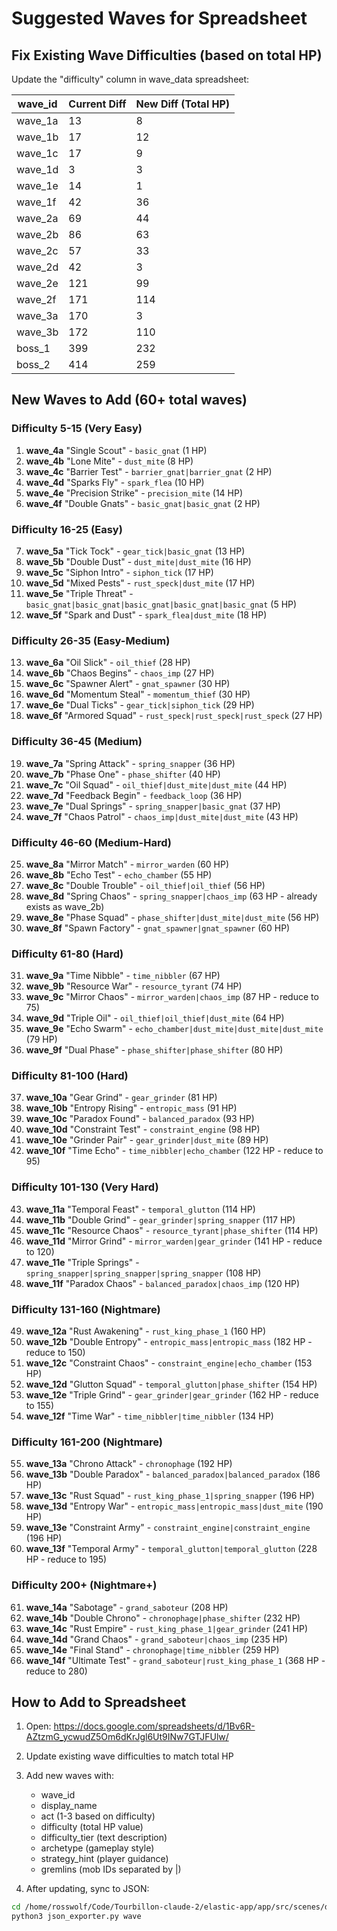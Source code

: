 # Suggested Waves for Spreadsheet

## Fix Existing Wave Difficulties (based on total HP)

Update the "difficulty" column in wave_data spreadsheet:

| wave_id | Current Diff | New Diff (Total HP) |
|---------|-------------|---------------------|
| wave_1a | 13 | 8 |
| wave_1b | 17 | 12 |
| wave_1c | 17 | 9 |
| wave_1d | 3 | 3 |
| wave_1e | 14 | 1 |
| wave_1f | 42 | 36 |
| wave_2a | 69 | 44 |
| wave_2b | 86 | 63 |
| wave_2c | 57 | 33 |
| wave_2d | 42 | 3 |
| wave_2e | 121 | 99 |
| wave_2f | 171 | 114 |
| wave_3a | 170 | 3 |
| wave_3b | 172 | 110 |
| boss_1 | 399 | 232 |
| boss_2 | 414 | 259 |

## New Waves to Add (60+ total waves)

### Difficulty 5-15 (Very Easy)
1. **wave_4a** "Single Scout" - `basic_gnat` (1 HP)
2. **wave_4b** "Lone Mite" - `dust_mite` (8 HP)
3. **wave_4c** "Barrier Test" - `barrier_gnat|barrier_gnat` (2 HP)
4. **wave_4d** "Sparks Fly" - `spark_flea` (10 HP)
5. **wave_4e** "Precision Strike" - `precision_mite` (14 HP)
6. **wave_4f** "Double Gnats" - `basic_gnat|basic_gnat` (2 HP)

### Difficulty 16-25 (Easy)
7. **wave_5a** "Tick Tock" - `gear_tick|basic_gnat` (13 HP)
8. **wave_5b** "Double Dust" - `dust_mite|dust_mite` (16 HP)
9. **wave_5c** "Siphon Intro" - `siphon_tick` (17 HP)
10. **wave_5d** "Mixed Pests" - `rust_speck|dust_mite` (17 HP)
11. **wave_5e** "Triple Threat" - `basic_gnat|basic_gnat|basic_gnat|basic_gnat|basic_gnat` (5 HP)
12. **wave_5f** "Spark and Dust" - `spark_flea|dust_mite` (18 HP)

### Difficulty 26-35 (Easy-Medium)
13. **wave_6a** "Oil Slick" - `oil_thief` (28 HP)
14. **wave_6b** "Chaos Begins" - `chaos_imp` (27 HP)
15. **wave_6c** "Spawner Alert" - `gnat_spawner` (30 HP)
16. **wave_6d** "Momentum Steal" - `momentum_thief` (30 HP)
17. **wave_6e** "Dual Ticks" - `gear_tick|siphon_tick` (29 HP)
18. **wave_6f** "Armored Squad" - `rust_speck|rust_speck|rust_speck` (27 HP)

### Difficulty 36-45 (Medium)
19. **wave_7a** "Spring Attack" - `spring_snapper` (36 HP)
20. **wave_7b** "Phase One" - `phase_shifter` (40 HP)
21. **wave_7c** "Oil Squad" - `oil_thief|dust_mite|dust_mite` (44 HP)
22. **wave_7d** "Feedback Begin" - `feedback_loop` (36 HP)
23. **wave_7e** "Dual Springs" - `spring_snapper|basic_gnat` (37 HP)
24. **wave_7f** "Chaos Patrol" - `chaos_imp|dust_mite|dust_mite` (43 HP)

### Difficulty 46-60 (Medium-Hard)
25. **wave_8a** "Mirror Match" - `mirror_warden` (60 HP)
26. **wave_8b** "Echo Test" - `echo_chamber` (55 HP)
27. **wave_8c** "Double Trouble" - `oil_thief|oil_thief` (56 HP)
28. **wave_8d** "Spring Chaos" - `spring_snapper|chaos_imp` (63 HP - already exists as wave_2b)
29. **wave_8e** "Phase Squad" - `phase_shifter|dust_mite|dust_mite` (56 HP)
30. **wave_8f** "Spawn Factory" - `gnat_spawner|gnat_spawner` (60 HP)

### Difficulty 61-80 (Hard)
31. **wave_9a** "Time Nibble" - `time_nibbler` (67 HP)
32. **wave_9b** "Resource War" - `resource_tyrant` (74 HP)
33. **wave_9c** "Mirror Chaos" - `mirror_warden|chaos_imp` (87 HP - reduce to 75)
34. **wave_9d** "Triple Oil" - `oil_thief|oil_thief|dust_mite` (64 HP)
35. **wave_9e** "Echo Swarm" - `echo_chamber|dust_mite|dust_mite|dust_mite` (79 HP)
36. **wave_9f** "Dual Phase" - `phase_shifter|phase_shifter` (80 HP)

### Difficulty 81-100 (Hard)
37. **wave_10a** "Gear Grind" - `gear_grinder` (81 HP)
38. **wave_10b** "Entropy Rising" - `entropic_mass` (91 HP)
39. **wave_10c** "Paradox Found" - `balanced_paradox` (93 HP)
40. **wave_10d** "Constraint Test" - `constraint_engine` (98 HP)
41. **wave_10e** "Grinder Pair" - `gear_grinder|dust_mite` (89 HP)
42. **wave_10f** "Time Echo" - `time_nibbler|echo_chamber` (122 HP - reduce to 95)

### Difficulty 101-130 (Very Hard)
43. **wave_11a** "Temporal Feast" - `temporal_glutton` (114 HP)
44. **wave_11b** "Double Grind" - `gear_grinder|spring_snapper` (117 HP)
45. **wave_11c** "Resource Chaos" - `resource_tyrant|phase_shifter` (114 HP)
46. **wave_11d** "Mirror Grind" - `mirror_warden|gear_grinder` (141 HP - reduce to 120)
47. **wave_11e** "Triple Springs" - `spring_snapper|spring_snapper|spring_snapper` (108 HP)
48. **wave_11f** "Paradox Chaos" - `balanced_paradox|chaos_imp` (120 HP)

### Difficulty 131-160 (Nightmare)
49. **wave_12a** "Rust Awakening" - `rust_king_phase_1` (160 HP)
50. **wave_12b** "Double Entropy" - `entropic_mass|entropic_mass` (182 HP - reduce to 150)
51. **wave_12c** "Constraint Chaos" - `constraint_engine|echo_chamber` (153 HP)
52. **wave_12d** "Glutton Squad" - `temporal_glutton|phase_shifter` (154 HP)
53. **wave_12e** "Triple Grind" - `gear_grinder|gear_grinder` (162 HP - reduce to 155)
54. **wave_12f** "Time War" - `time_nibbler|time_nibbler` (134 HP)

### Difficulty 161-200 (Nightmare)
55. **wave_13a** "Chrono Attack" - `chronophage` (192 HP)
56. **wave_13b** "Double Paradox" - `balanced_paradox|balanced_paradox` (186 HP)
57. **wave_13c** "Rust Squad" - `rust_king_phase_1|spring_snapper` (196 HP)
58. **wave_13d** "Entropy War" - `entropic_mass|entropic_mass|dust_mite` (190 HP)
59. **wave_13e** "Constraint Army" - `constraint_engine|constraint_engine` (196 HP)
60. **wave_13f** "Temporal Army" - `temporal_glutton|temporal_glutton` (228 HP - reduce to 195)

### Difficulty 200+ (Nightmare+)
61. **wave_14a** "Sabotage" - `grand_saboteur` (208 HP)
62. **wave_14b** "Double Chrono" - `chronophage|phase_shifter` (232 HP)
63. **wave_14c** "Rust Empire" - `rust_king_phase_1|gear_grinder` (241 HP)
64. **wave_14d** "Grand Chaos" - `grand_saboteur|chaos_imp` (235 HP)
65. **wave_14e** "Final Stand" - `chronophage|time_nibbler` (259 HP)
66. **wave_14f** "Ultimate Test" - `grand_saboteur|rust_king_phase_1` (368 HP - reduce to 280)

## How to Add to Spreadsheet

1. Open: https://docs.google.com/spreadsheets/d/1Bv6R-AZtzmG_ycwudZ5Om6dKrJgl6Ut9INw7GTJFUlw/
2. Update existing wave difficulties to match total HP
3. Add new waves with:
   - wave_id
   - display_name
   - act (1-3 based on difficulty)
   - difficulty (total HP value)
   - difficulty_tier (text description)
   - archetype (gameplay style)
   - strategy_hint (player guidance)
   - gremlins (mob IDs separated by |)

4. After updating, sync to JSON:
```bash
cd /home/rosswolf/Code/Tourbillon-claude-2/elastic-app/app/src/scenes/data
python3 json_exporter.py wave
```